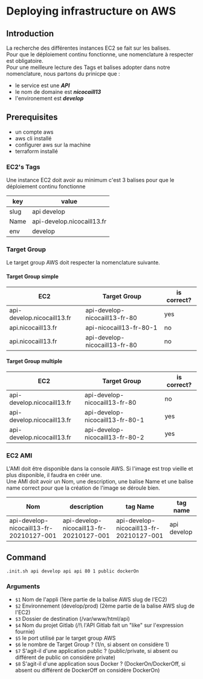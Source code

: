 # Deploying infrastructure on AWS

## Introduction
La recherche des différentes instances EC2 se fait sur les balises.  
Pour que le déploiement continu fonctionne, une nomenclature à respecter est obligatoire.  
Pour une meilleure lecture des Tags et balises adopter dans notre nomenclature, nous partons du prinicpe que :
* le service est une ***API***
* le nom de domaine est ***nicocaill13***
* l'environement est ***develop***

## Prerequisites
* un compte aws
* aws cli installé
* configurer aws sur la machine
* terraform installé

### EC2's Tags
Une instance EC2 doit avoir au minimum c'est 3 balises pour que le déploiement continu fonctionne

| key | value | 
| ------------ | ----------- | 
|slug | api develop |
|Name | api-develop.nicocaill13.fr |
|env | develop | 


### Target Group
Le target group AWS doit respecter la nomenclature suivante.

#### Target Group simple
| EC2 | Target Group | is correct? |
| ------------ | ----------- | -----------|
|api-develop.nicocaill13.fr | api-develop-nicocaill13-fr-80 | yes |
|api.nicocaill13.fr | api-nicocaill13-fr-80-1 | no |
|api.nicocaill13.fr | api-develop-nicocaill13-fr-80 | no |

#### Target Group multiple
| EC2 | Target Group | is correct? |
| ------------ | ----------- | -----------|
|api-develop.nicocaill13.fr | api-develop-nicocaill13-fr-80 | no |
|api-develop.nicocaill13.fr | api-develop-nicocaill13-fr-80-1 | yes |
|api-develop.nicocaill13.fr | api-develop-nicocaill13-fr-80-2 | yes |


### EC2 AMI

L'AMI doit être disponible dans la console AWS. Si l'image est trop vieille et plus disponible, il faudra en créér une.    
Une AMI doit avoir un Nom, une description, une balise Name et une balise name correct pour que la création de l'image se déroule bien.

| Nom | description | tag Name | tag name |
| ------------ | ------------ | ------------ | ------------ | 
|api-develop-nicocaill13-fr-20210127-001 | api-develop-nicocaill13-fr-20210127-001 | api-develop-nicocaill13-fr-20210127-001 | api develop|

## Command
```shell script
.init.sh api develop api api 80 1 public dockerOn 
```

### Arguments
* `$1` Nom de l'appli (1ère partie de la balise AWS slug de l'EC2)
* `$2` Environnement (develop/prod) (2ème partie de la balise AWS slug de l'EC2)
* `$3` Dossier de destination (/var/www/html/api)
* `$4` Nom du projet Gitlab (/!\ l'API Gitlab fait un "like" sur l'expression fournie)
* `$5` le port utilisé par le target group AWS
* `$6` le nombre de Target Group ? (1/n, si absent on considère 1)
* `$7` S'agit-il d'une application public ? (public/private, si absent ou différent de public on considère private)
* `$8` S'agit-il d'une application sous Docker ? (DockerOn/DockerOff, si absent ou différent de DockerOff on considère DockerOn)